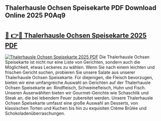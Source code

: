 ## Thalerhausle Ochsen Speisekarte PDF Download Online 2025 P0Aq9

# <h2><a href="http://gcb56bk.nevu.top/?p=Thalerhausle+Ochsen+Speisekarte">🔗 👉🔴 Thalerhausle Ochsen Speisekarte 2025 PDF</a></h2>

[![Thalerhausle Ochsen Speisekarte 2025 PDF](https://i.imgur.com/dBaPXMq.png)](http://gcb56bk.nevu.top/?p=Thalerhausle+Ochsen+Speisekarte)
Die Thalerhausle Ochsen Speisekarte ist nicht nur eine Liste von Gerichten, sondern auch die Möglichkeit, etwas Leckeres zu wählen. Wenn Sie nach einem leichten und frischen Gericht suchen, probieren Sie unsere Salate aus unserer Thalerhausle Ochsen Speisekarte. Für diejenigen, die Fleisch bevorzugen, bieten wir eine umfangreiche Auswahl an Gerichten auf der Thalerhausle Ochsen Speisekarte an: Rindfleisch, Schweinefleisch, Huhn und Fisch. Unseren Auserwählten bieten wir Gourmet-Gerichte wie Schaschlik und Steak an, die bei lebendem Feuer zubereitet werden. Unsere Thalerhausle Ochsen Speisekarte umfasst eine große Auswahl an Desserts, von klassischen Torten und Kuchen bis hin zu exquisiten Crème Brûlée und Schokoladenüberraschungen.
